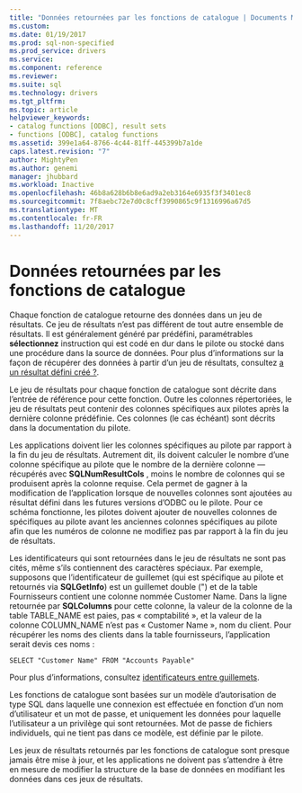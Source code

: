 ```yaml
---
title: "Données retournées par les fonctions de catalogue | Documents Microsoft"
ms.custom: 
ms.date: 01/19/2017
ms.prod: sql-non-specified
ms.prod_service: drivers
ms.service: 
ms.component: reference
ms.reviewer: 
ms.suite: sql
ms.technology: drivers
ms.tgt_pltfrm: 
ms.topic: article
helpviewer_keywords:
- catalog functions [ODBC], result sets
- functions [ODBC], catalog functions
ms.assetid: 399e1a64-8766-4c44-81ff-445399b7a1de
caps.latest.revision: "7"
author: MightyPen
ms.author: genemi
manager: jhubbard
ms.workload: Inactive
ms.openlocfilehash: 46b8a628b6b8e6ad9a2eb3164e6935f3f3401ec8
ms.sourcegitcommit: 7f8aebc72e7d0c8cff3990865c9f1316996a67d5
ms.translationtype: MT
ms.contentlocale: fr-FR
ms.lasthandoff: 11/20/2017
---
```

# <a name="data-returned-by-catalog-functions"></a>Données retournées par les fonctions de catalogue
Chaque fonction de catalogue retourne des données dans un jeu de résultats. Ce jeu de résultats n’est pas différent de tout autre ensemble de résultats. Il est généralement généré par prédéfini, paramétrables **sélectionnez** instruction qui est codé en dur dans le pilote ou stocké dans une procédure dans la source de données. Pour plus d’informations sur la façon de récupérer des données à partir d’un jeu de résultats, consultez [a un résultat défini créé ?](../../../odbc/reference/develop-app/was-a-result-set-created.md).  
  
 Le jeu de résultats pour chaque fonction de catalogue sont décrite dans l’entrée de référence pour cette fonction. Outre les colonnes répertoriées, le jeu de résultats peut contenir des colonnes spécifiques aux pilotes après la dernière colonne prédéfinie. Ces colonnes (le cas échéant) sont décrits dans la documentation du pilote.  
  
 Les applications doivent lier les colonnes spécifiques au pilote par rapport à la fin du jeu de résultats. Autrement dit, ils doivent calculer le nombre d’une colonne spécifique au pilote que le nombre de la dernière colonne — récupérés avec **SQLNumResultCols** , moins le nombre de colonnes qui se produisent après la colonne requise. Cela permet de gagner à la modification de l’application lorsque de nouvelles colonnes sont ajoutées au résultat défini dans les futures versions d’ODBC ou le pilote. Pour ce schéma fonctionne, les pilotes doivent ajouter de nouvelles colonnes de spécifiques au pilote avant les anciennes colonnes spécifiques au pilote afin que les numéros de colonne ne modifiez pas par rapport à la fin du jeu de résultats.  
  
 Les identificateurs qui sont retournées dans le jeu de résultats ne sont pas cités, même s’ils contiennent des caractères spéciaux. Par exemple, supposons que l’identificateur de guillemet (qui est spécifique au pilote et retournés via **SQLGetInfo**) est un guillemet double (") et de la table Fournisseurs contient une colonne nommée Customer Name. Dans la ligne retournée par **SQLColumns** pour cette colonne, la valeur de la colonne de la table TABLE_NAME est paies, pas « comptabilité », et la valeur de la colonne COLUMN_NAME n’est pas « Customer Name », nom du client. Pour récupérer les noms des clients dans la table fournisseurs, l’application serait devis ces noms :  
  
```  
SELECT "Customer Name" FROM "Accounts Payable"  
```  
  
 Pour plus d’informations, consultez [identificateurs entre guillemets](../../../odbc/reference/develop-app/quoted-identifiers.md).  
  
 Les fonctions de catalogue sont basées sur un modèle d’autorisation de type SQL dans laquelle une connexion est effectuée en fonction d’un nom d’utilisateur et un mot de passe, et uniquement les données pour laquelle l’utilisateur a un privilège qui sont retournées. Mot de passe de fichiers individuels, qui ne tient pas dans ce modèle, est définie par le pilote.  
  
 Les jeux de résultats retournés par les fonctions de catalogue sont presque jamais être mise à jour, et les applications ne doivent pas s’attendre à être en mesure de modifier la structure de la base de données en modifiant les données dans ces jeux de résultats.

